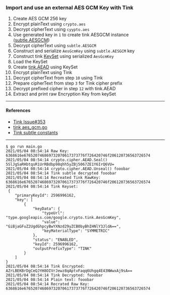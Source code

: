 ### Import and use an external AES GCM Key with Tink

1. Create AES GCM 256 key
2. Encrypt plainText using `crypto.aes`
3. Decrypt cipherText using `cyypto.aes`
4. Use generated key in `1` to create tink AESGCM instance ([subtle.AESGCM](https://pkg.go.dev/github.com/google/tink/go/subtle))
5. Decrypt cipherText using `subtle.AESGCM`
6. Construct and serialize `AesGcmKey` using `subtle.AESGCM` key
7. Construct tink [KeySet](https://pkg.go.dev/github.com/google/tink/go/keyset) using serialized `AesGcmKey`
8. Load the KeySet
9. Create [tink.AEAD](https://pkg.go.dev/github.com/google/tink/go/aead) using KeySet
10. Encrypt plainText using Tink
11. Decrypt cipherText from step `10` using Tink
12. Prepare cipherText from step `3` for Tink cipher prefix
13. Decrypt prefixed cipher in step `12` with tink.AEAD
14. Extract and print raw Encryption Key from keySet

---

#### References

* [Tink Issue#353](https://github.com/google/tink/issues/353)
* [tink aes_gcm.go](https://github.com/google/tink/blob/master/go/aead/subtle/aes_gcm.go)
* [Tink subtle constants](https://pkg.go.dev/github.com/mightyguava/tink/go/subtle/aead#pkg-constants)


---

```log
$ go run main.go 
2021/05/04 08:54:14 Raw Key: 6368616e676520746869732070617373776f726420746f206120736563726574
2021/05/04 08:54:14 crypto.cipher.AEAD.Seal() 5SlJgSaRHbtqsR1UrRBdbp98qhh5yZBj5067ZE1Y6IrQ6VU=
2021/05/04 08:54:14 crypto.cipher.AEAD.Unseal() fooobar
2021/05/04 08:54:14 Tink subtle decrypted fooobar
2021/05/04 08:54:14 Recreated Tink RawKey: 6368616e676520746869732070617373776f726420746f206120736563726574
2021/05/04 08:54:14 Tink Keyset:
 {
	"primaryKeyId": 2596996162,
	"key": [
		{
			"keyData": {
				"typeUrl": "type.googleapis.com/google.crypto.tink.AesGcmKey",
				"value": "GiBjaGFuZ2UgdGhpcyBwYXNzd29yZCB0byBhIHNlY3JldA==",
				"keyMaterialType": "SYMMETRIC"
			},
			"status": "ENABLED",
			"keyId": 2596996162,
			"outputPrefixType": "TINK"
		}
	]
}
2021/05/04 08:54:14 Tink Encrypted: AZrLBEKBrDgCeQJYH8OIVrJewz8qAptvFaqq6Uhgq4E43NWwxAj9sA==
2021/05/04 08:54:14 Tink Decrypted: fooobar
2021/05/04 08:54:14 Plain text: fooobar
2021/05/04 08:54:14 Recrated Raw Key: 6368616e676520746869732070617373776f726420746f206120736563726574
```